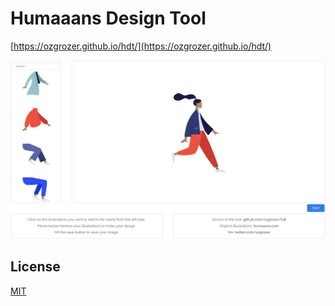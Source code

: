 # Humaaans Design Tool

[https://ozgrozer.github.io/hdt/](https://ozgrozer.github.io/hdt/)

![](preview.jpg?v=3)

## License

[MIT](license)
